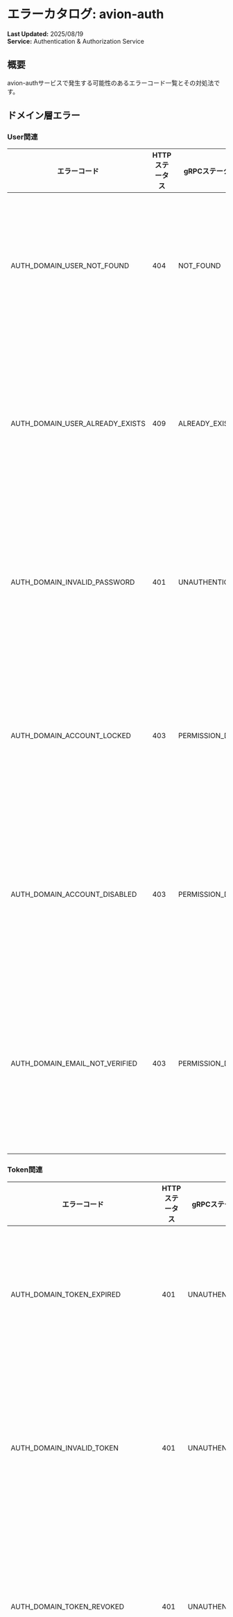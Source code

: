 # エラーカタログ: avion-auth

**Last Updated:** 2025/08/19  
**Service:** Authentication & Authorization Service

## 概要

avion-authサービスで発生する可能性のあるエラーコード一覧とその対処法です。

## ドメイン層エラー

### User関連

| エラーコード | HTTPステータス | gRPCステータス名 | 説明 | 対処法 |
|------------|--------------|--------------|------|--------|
| AUTH_DOMAIN_USER_NOT_FOUND | 404 | NOT_FOUND | ユーザーが見つかりません | ユーザーIDを確認してください |
| AUTH_DOMAIN_USER_ALREADY_EXISTS | 409 | ALREADY_EXISTS | ユーザーが既に存在します | 別のユーザー名を選択してください |
| AUTH_DOMAIN_INVALID_PASSWORD | 401 | UNAUTHENTICATED | パスワードが正しくありません | パスワードを確認してください |
| AUTH_DOMAIN_ACCOUNT_LOCKED | 403 | PERMISSION_DENIED | アカウントがロックされています | 管理者に連絡してください |
| AUTH_DOMAIN_ACCOUNT_DISABLED | 403 | PERMISSION_DENIED | アカウントが無効化されています | 管理者に連絡してください |
| AUTH_DOMAIN_EMAIL_NOT_VERIFIED | 403 | PERMISSION_DENIED | メールアドレスが確認されていません | メール認証を完了してください |

### Token関連

| エラーコード | HTTPステータス | gRPCステータス名 | 説明 | 対処法 |
|------------|--------------|--------------|------|--------|
| AUTH_DOMAIN_TOKEN_EXPIRED | 401 | UNAUTHENTICATED | トークンが期限切れです | トークンを更新してください |
| AUTH_DOMAIN_INVALID_TOKEN | 401 | UNAUTHENTICATED | トークンが不正です | 有効なトークンを使用してください |
| AUTH_DOMAIN_TOKEN_REVOKED | 401 | UNAUTHENTICATED | トークンが無効化されています | 再認証を行ってください |
| AUTH_DOMAIN_REFRESH_TOKEN_EXPIRED | 401 | UNAUTHENTICATED | リフレッシュトークンが期限切れです | 再ログインしてください |
| AUTH_DOMAIN_TOKEN_BLACKLISTED | 401 | UNAUTHENTICATED | トークンがブラックリストに登録されています | 新しいトークンを取得してください |

### Session関連

| エラーコード | HTTPステータス | gRPCステータス名 | 説明 | 対処法 |
|------------|--------------|--------------|------|--------|
| AUTH_DOMAIN_SESSION_NOT_FOUND | 404 | NOT_FOUND | セッションが見つかりません | 再ログインしてください |
| AUTH_DOMAIN_SESSION_EXPIRED | 401 | UNAUTHENTICATED | セッションが期限切れです | 再ログインしてください |
| AUTH_DOMAIN_MAX_SESSIONS_EXCEEDED | 429 | RESOURCE_EXHAUSTED | 最大セッション数を超過しました | 他のセッションを終了してください |
| AUTH_DOMAIN_SESSION_HIJACKED | 403 | PERMISSION_DENIED | セッションハイジャックが検出されました | セキュリティ確認を行ってください |

### Password関連

| エラーコード | HTTPステータス | gRPCステータス名 | 説明 | 対処法 |
|------------|--------------|--------------|------|--------|
| AUTH_DOMAIN_PASSWORD_POLICY_VIOLATION | 400 | INVALID_ARGUMENT | パスワードポリシー違反 | パスワード要件を確認してください |
| AUTH_DOMAIN_PASSWORD_REUSE_DETECTED | 400 | INVALID_ARGUMENT | パスワードの再利用が検出されました | 新しいパスワードを設定してください |
| AUTH_DOMAIN_PASSWORD_EXPIRED | 401 | UNAUTHENTICATED | パスワードが期限切れです | パスワードを更新してください |
| AUTH_DOMAIN_WEAK_PASSWORD | 400 | INVALID_ARGUMENT | パスワードが脆弱です | より強固なパスワードを設定してください |

### MFA関連

| エラーコード | HTTPステータス | gRPCステータス名 | 説明 | 対処法 |
|------------|--------------|--------------|------|--------|
| AUTH_DOMAIN_TOTP_INVALID | 401 | UNAUTHENTICATED | TOTP認証コードが不正です | 認証アプリのコードを確認してください |
| AUTH_DOMAIN_TOTP_EXPIRED | 401 | UNAUTHENTICATED | TOTP認証コードが期限切れです | 新しいコードを入力してください |
| AUTH_DOMAIN_TOTP_NOT_SETUP | 412 | FAILED_PRECONDITION | TOTP認証が設定されていません | TOTP認証を設定してください |
| AUTH_DOMAIN_BACKUP_CODE_INVALID | 401 | UNAUTHENTICATED | バックアップコードが不正です | 正しいバックアップコードを入力してください |
| AUTH_DOMAIN_BACKUP_CODE_USED | 409 | ALREADY_EXISTS | バックアップコードは既に使用済みです | 別のバックアップコードを使用してください |

### Passkey関連

| エラーコード | HTTPステータス | gRPCステータス名 | 説明 | 対処法 |
|------------|--------------|--------------|------|--------|
| AUTH_DOMAIN_PASSKEY_NOT_FOUND | 404 | NOT_FOUND | パスキーが見つかりません | パスキーを確認してください |
| AUTH_DOMAIN_PASSKEY_INVALID | 401 | UNAUTHENTICATED | パスキーが不正です | 正しいパスキーを使用してください |
| AUTH_DOMAIN_PASSKEY_ALREADY_EXISTS | 409 | ALREADY_EXISTS | パスキーが既に存在します | 既存のパスキーを確認してください |
| AUTH_DOMAIN_PASSKEY_REGISTRATION_FAILED | 400 | INVALID_ARGUMENT | パスキー登録に失敗しました | 再度登録を試行してください |

### Permission関連

| エラーコード | HTTPステータス | gRPCステータス名 | 説明 | 対処法 |
|------------|--------------|--------------|------|--------|
| AUTH_DOMAIN_PERMISSION_DENIED | 403 | PERMISSION_DENIED | 権限が拒否されました | 必要な権限を確認してください |
| AUTH_DOMAIN_INSUFFICIENT_SCOPE | 403 | PERMISSION_DENIED | スコープが不足しています | 適切なスコープを要求してください |
| AUTH_DOMAIN_ROLE_NOT_FOUND | 404 | NOT_FOUND | ロールが見つかりません | ロール設定を確認してください |
| AUTH_DOMAIN_POLICY_VIOLATION | 403 | PERMISSION_DENIED | ポリシー違反 | ポリシー要件を確認してください |

## ユースケース層エラー

### 入力検証エラー

| エラーコード | HTTPステータス | gRPCステータス名 | 説明 | 対処法 |
|------------|--------------|--------------|------|--------|
| AUTH_USECASE_INVALID_INPUT | 400 | INVALID_ARGUMENT | 入力値が不正です | 入力値を確認してください |
| AUTH_USECASE_MISSING_REQUIRED | 400 | INVALID_ARGUMENT | 必須項目が不足しています | 必須項目を入力してください |
| AUTH_USECASE_INVALID_EMAIL | 400 | INVALID_ARGUMENT | メールアドレスが不正です | メールアドレス形式を確認してください |
| AUTH_USECASE_INVALID_USERNAME | 400 | INVALID_ARGUMENT | ユーザー名が不正です | ユーザー名の規則を確認してください |

### 認証フローエラー

| エラーコード | HTTPステータス | gRPCステータス名 | 説明 | 対処法 |
|------------|--------------|--------------|------|--------|
| AUTH_USECASE_LOGIN_FAILED | 401 | UNAUTHENTICATED | ログインに失敗しました | 認証情報を確認してください |
| AUTH_USECASE_LOGOUT_FAILED | 500 | INTERNAL | ログアウトに失敗しました | 再試行してください |
| AUTH_USECASE_PASSWORD_RESET_FAILED | 500 | INTERNAL | パスワードリセットに失敗しました | 再試行してください |
| AUTH_USECASE_EMAIL_VERIFICATION_FAILED | 500 | INTERNAL | メール認証に失敗しました | 認証メールを再送してください |

### レート制限エラー

| エラーコード | HTTPステータス | gRPCステータス名 | 説明 | 対処法 |
|------------|--------------|--------------|------|--------|
| AUTH_USECASE_LOGIN_RATE_LIMIT | 429 | RESOURCE_EXHAUSTED | ログイン試行制限を超過しました | しばらく待ってから再試行してください |
| AUTH_USECASE_PASSWORD_RESET_RATE_LIMIT | 429 | RESOURCE_EXHAUSTED | パスワードリセット制限を超過しました | しばらく待ってから再試行してください |
| AUTH_USECASE_EMAIL_SEND_RATE_LIMIT | 429 | RESOURCE_EXHAUSTED | メール送信制限を超過しました | しばらく待ってから再試行してください |

### OAuth関連エラー

| エラーコード | HTTPステータス | gRPCステータス名 | 説明 | 対処法 |
|------------|--------------|--------------|------|--------|
| AUTH_USECASE_OAUTH_CODE_INVALID | 400 | INVALID_ARGUMENT | OAuth認証コードが不正です | 認証フローを再開してください |
| AUTH_USECASE_OAUTH_STATE_MISMATCH | 400 | INVALID_ARGUMENT | OAuthステートが一致しません | CSRF攻撃の可能性があります |
| AUTH_USECASE_OAUTH_PROVIDER_ERROR | 502 | INTERNAL | OAuthプロバイダーエラー | プロバイダーの状態を確認してください |

## インフラストラクチャ層エラー

### データベースエラー

| エラーコード | HTTPステータス | gRPCステータス名 | 説明 | 対処法 |
|------------|--------------|--------------|------|--------|
| AUTH_INFRA_DATABASE_CONNECTION_FAILED | 503 | UNAVAILABLE | データベース接続失敗 | 接続設定を確認してください |
| AUTH_INFRA_DATABASE_QUERY_FAILED | 500 | INTERNAL | クエリ実行失敗 | クエリを確認してください |
| AUTH_INFRA_DATABASE_TRANSACTION_FAILED | 500 | INTERNAL | トランザクション失敗 | 再試行してください |
| AUTH_INFRA_DATABASE_CONSTRAINT_VIOLATION | 409 | ABORTED | データベース制約違反 | データの整合性を確認してください |

### キャッシュエラー

| エラーコード | HTTPステータス | gRPCステータス名 | 説明 | 対処法 |
|------------|--------------|--------------|------|--------|
| AUTH_INFRA_CACHE_CONNECTION_FAILED | 503 | UNAVAILABLE | キャッシュ接続失敗 | 接続設定を確認してください |
| AUTH_INFRA_CACHE_OPERATION_FAILED | 500 | INTERNAL | キャッシュ操作失敗 | 再試行してください |
| AUTH_INFRA_CACHE_SESSION_STORE_FAILED | 500 | INTERNAL | セッションストア失敗 | セッションストアを確認してください |

### 暗号化エラー

| エラーコード | HTTPステータス | gRPCステータス名 | 説明 | 対処法 |
|------------|--------------|--------------|------|--------|
| AUTH_INFRA_ENCRYPTION_FAILED | 500 | INTERNAL | 暗号化に失敗しました | 暗号化設定を確認してください |
| AUTH_INFRA_DECRYPTION_FAILED | 500 | INTERNAL | 復号化に失敗しました | データの整合性を確認してください |
| AUTH_INFRA_KEY_ROTATION_FAILED | 500 | INTERNAL | キーローテーションに失敗しました | キー管理システムを確認してください |

### 外部サービスエラー

| エラーコード | HTTPステータス | gRPCステータス名 | 説明 | 対処法 |
|------------|--------------|--------------|------|--------|
| AUTH_INFRA_EMAIL_SERVICE_ERROR | 502 | INTERNAL | メールサービスエラー | メールサービスの状態を確認してください |
| AUTH_INFRA_SMS_SERVICE_ERROR | 502 | INTERNAL | SMSサービスエラー | SMSサービスの状態を確認してください |
| AUTH_INFRA_OAUTH_PROVIDER_ERROR | 502 | INTERNAL | OAuthプロバイダーエラー | プロバイダーの状態を確認してください |

### ハンドラー層エラー

| エラーコード | HTTPステータス | gRPCステータス名 | 説明 | 対処法 |
|------------|--------------|--------------|------|--------|
| AUTH_HANDLER_BAD_REQUEST | 400 | INVALID_ARGUMENT | 不正なリクエスト | リクエスト形式を確認してください |
| AUTH_HANDLER_INVALID_CREDENTIALS | 401 | UNAUTHENTICATED | 認証情報が不正です | 認証情報を確認してください |
| AUTH_HANDLER_CSRF_TOKEN_INVALID | 403 | PERMISSION_DENIED | CSRFトークンが不正です | CSRFトークンを確認してください |
| AUTH_HANDLER_RATE_LIMIT_EXCEEDED | 429 | RESOURCE_EXHAUSTED | レート制限を超過しました | しばらく待ってから再試行してください |

## 関連ドキュメント

- [Avion エラーコード標準化ガイドライン](../common/errors/error-standards.md)
- [avion-auth PRD](./prd.md)
- [avion-auth Design Doc](./designdoc.md)